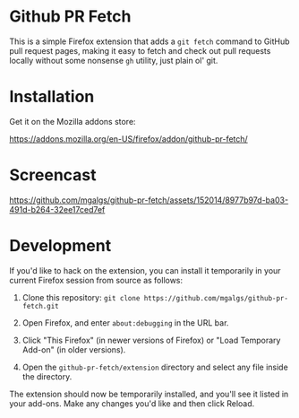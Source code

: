 # Github PR Fetch

This is a simple Firefox extension that adds a `git fetch` command to
GitHub pull request pages, making it easy to fetch and check out pull
requests locally without some nonsense `gh` utility, just plain ol' git.

# Installation

Get it on the Mozilla addons store:

https://addons.mozilla.org/en-US/firefox/addon/github-pr-fetch/

# Screencast

https://github.com/mgalgs/github-pr-fetch/assets/152014/8977b97d-ba03-491d-b264-32ee17ced7ef

# Development

If you'd like to hack on the extension, you can install it temporarily in
your current Firefox session from source as follows:

1. Clone this repository: `git clone https://github.com/mgalgs/github-pr-fetch.git`

2. Open Firefox, and enter `about:debugging` in the URL bar.

3. Click "This Firefox" (in newer versions of Firefox) or "Load Temporary Add-on" (in older versions).

4. Open the `github-pr-fetch/extension` directory and select any file inside the directory.

The extension should now be temporarily installed, and you'll see it listed
in your add-ons. Make any changes you'd like and then click Reload.
